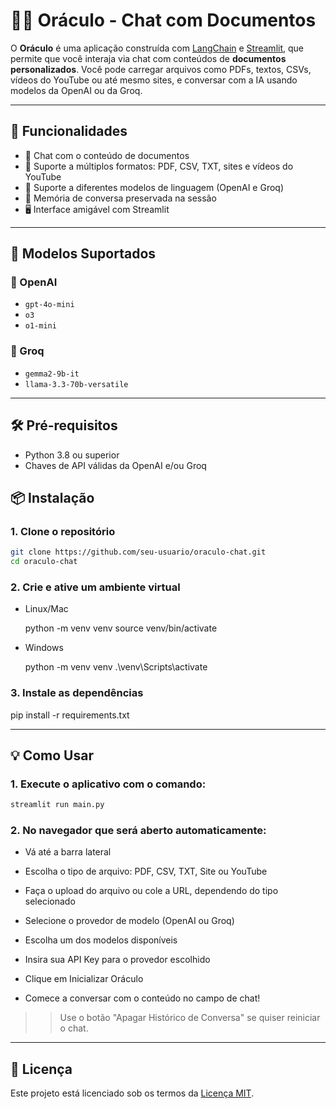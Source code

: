 # 🧙‍♂️ Oráculo - Chat com Documentos

O **Oráculo** é uma aplicação construída com [LangChain](https://www.langchain.com/) e [Streamlit](https://streamlit.io/), que permite que você interaja via chat com conteúdos de **documentos personalizados**. Você pode carregar arquivos como PDFs, textos, CSVs, vídeos do YouTube ou até mesmo sites, e conversar com a IA usando modelos da OpenAI ou da Groq.

---

## 🚀 Funcionalidades

- 💬 Chat com o conteúdo de documentos
- 📄 Suporte a múltiplos formatos: PDF, CSV, TXT, sites e vídeos do YouTube
- 🧠 Suporte a diferentes modelos de linguagem (OpenAI e Groq)
- 🧾 Memória de conversa preservada na sessão
- 🖥️ Interface amigável com Streamlit

---

## 🧠 Modelos Suportados

### 🔹 OpenAI
- `gpt-4o-mini`
- `o3`
- `o1-mini`

### 🔹 Groq
- `gemma2-9b-it`
- `llama-3.3-70b-versatile`

---

## 🛠️ Pré-requisitos

- Python 3.8 ou superior
- Chaves de API válidas da OpenAI e/ou Groq

## 📦 Instalação

### 1. Clone o repositório
```bash
git clone https://github.com/seu-usuario/oraculo-chat.git
cd oraculo-chat
```

### 2. Crie e ative um ambiente virtual
- Linux/Mac

    python -m venv venv
    source venv/bin/activate

- Windows

    python -m venv venv
    .\venv\Scripts\activate

### 3. Instale as dependências
pip install -r requirements.txt

---

## 💡 Como Usar

### 1. Execute o aplicativo com o comando:

```bash
streamlit run main.py
```

### 2. No navegador que será aberto automaticamente:

- Vá até a barra lateral

- Escolha o tipo de arquivo: PDF, CSV, TXT, Site ou YouTube

- Faça o upload do arquivo ou cole a URL, dependendo do tipo selecionado

- Selecione o provedor de modelo (OpenAI ou Groq)

- Escolha um dos modelos disponíveis

- Insira sua API Key para o provedor escolhido

- Clique em Inicializar Oráculo

- Comece a conversar com o conteúdo no campo de chat!

>> Use o botão "Apagar Histórico de Conversa" se quiser reiniciar o chat.

---

## 📝 Licença

Este projeto está licenciado sob os termos da [Licença MIT](LICENSE).
